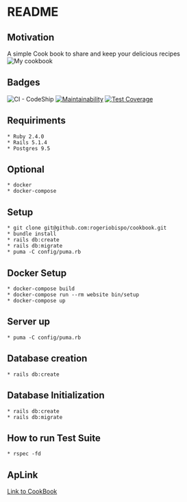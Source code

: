 # README

## Motivation

   A simple Cook book to share and keep your delicious recipes
![My cookbook](https://github.com/rogeriobispo/cookbook/blob/master/public/Captura%20de%20tela%20de%202018-03-05%2012-03-35.png)

## Badges

![CI - CodeShip](https://app.codeship.com/projects/c0bb9350-042d-0136-de6c-5e6608206342/status?branch=master) [![Maintainability](https://api.codeclimate.com/v1/badges/7b3c880e8671f6e9be29/maintainability)](https://codeclimate.com/github/rogeriobispo/cookbook/maintainability)
[![Test Coverage](https://api.codeclimate.com/v1/badges/7b3c880e8671f6e9be29/test_coverage)](https://codeclimate.com/github/rogeriobispo/cookbook/test_coverage)

## Requiriments
    * Ruby 2.4.0
    * Rails 5.1.4
    * Postgres 9.5

## Optional
    * docker
    * docker-compose

## Setup
    * git clone git@github.com:rogeriobispo/cookbook.git
    * bundle install
    * rails db:create
    * rails db:migrate
    * puma -C config/puma.rb

## Docker Setup
    * docker-compose build
    * docker-compose run --rm website bin/setup
    * docker-compose up

## Server up
    * puma -C config/puma.rb

## Database creation
    * rails db:create

## Database Initialization
    * rails db:create
    * rails db:migrate

## How to run Test Suite
    * rspec -fd
    
## ApLink
[Link to CookBook](https://rogercookbook.herokuapp.com/)
